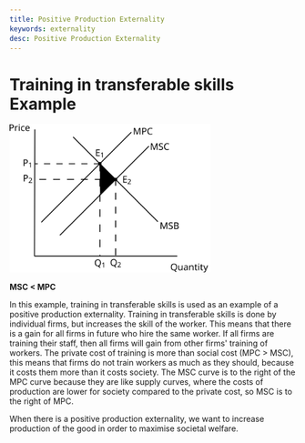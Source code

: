 ```yaml
---
title: Positive Production Externality
keywords: externality
desc: Positive Production Externality
---
```


# Training in transferable skills Example #

<img src="../diagrams/positive_production_externality.svg#mono-black" alt="Positive Production Externality Diagram" style="width:70%;"/>

**MSC < MPC**

In this example, training in transferable skills is used as an example of a positive production externality.
Training in transferable skills is done by individual firms, but increases the skill of the worker. This means that there is a gain for all firms in future who hire the same worker. If all firms are training their staff, then all firms will gain from other firms' training of workers.
The private cost of training is more than social cost (MPC > MSC), this means that firms do not train workers as much as they should, because it costs them more than it costs society. The MSC curve is to the right of the MPC curve because they are like supply curves, where the costs of production are lower for society compared to the private cost, so MSC is to the right of MPC.

When there is a positive production externality, we want to increase production of the good in order to maximise societal welfare.
